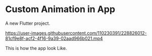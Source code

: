 # Custom Animation in App

A new Flutter project.



https://user-images.githubusercontent.com/110230391/228826012-81cf9e8f-acf2-4f16-9a39-02aad966b021.mp4

This is how the app look Like.
